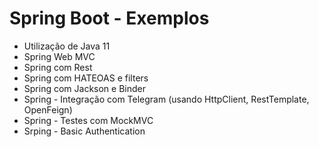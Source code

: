 # Spring Boot - Exemplos
- Utilização de Java 11
- Spring Web MVC
- Spring com Rest
- Spring com HATEOAS e filters
- Spring com Jackson e Binder
- Spring - Integração com Telegram (usando HttpClient, RestTemplate, OpenFeign)
- Spring - Testes com MockMVC
- Srping - Basic Authentication
